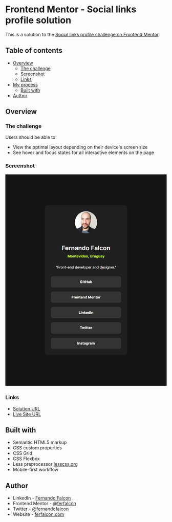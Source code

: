 # Frontend Mentor - Social links profile solution

This is a solution to the [Social links profile challenge on Frontend Mentor](https://www.frontendmentor.io/challenges/social-links-profile-UG32l9m6dQ).

## Table of contents

- [Overview](#overview)
  - [The challenge](#the-challenge)
  - [Screenshot](#screenshot)
  - [Links](#links)
- [My process](#my-process)
  - [Built with](#built-with)
- [Author](#author)

## Overview

### The challenge

Users should be able to:

- View the optimal layout depending on their device's screen size
- See hover and focus states for all interactive elements on the page

### Screenshot

![](./screenshot.png)

### Links

- [Solution URL](https://github.com/ferfalcon/social-links-profile/)
- [Live Site URL](https://ferfalcon.github.io/social-links-profile/)

## Built with

- Semantic HTML5 markup
- CSS custom properties
- CSS Grid
- CSS Flexbox
- Less preprocessor [lesscss.org](https://lesscss.org/)
- Mobile-first workflow

## Author

- LinkedIn - [Fernando Falcon](https://www.linkedin.com/in/fernandofalcon/)
- Frontend Mentor - [@ferfalcon](https://www.frontendmentor.io/profile/ferfalcon/)
- Twitter - [@fernandofalcon](https://www.twitter.com/fernandofalcon/)
- Website - [ferfalcon.com](http://ferfalcon.com/)